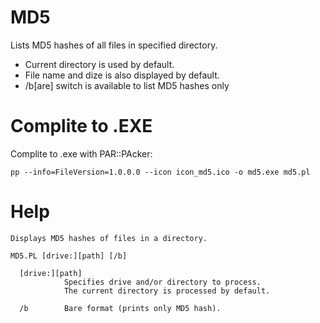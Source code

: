 MD5
===

Lists MD5 hashes of all files in specified directory.

- Current directory is used by default.
- File name and dize is also displayed by default.
- /b[are] switch is available to list MD5 hashes only


Complite to .EXE
================

Complite to .exe with PAR::PAcker:

`pp --info=FileVersion=1.0.0.0 --icon icon_md5.ico -o md5.exe md5.pl`

Help
====

    Displays MD5 hashes of files in a directory.

    MD5.PL [drive:][path] [/b]

      [drive:][path]
                Specifies drive and/or directory to process.
                The current directory is processed by default.

      /b        Bare format (prints only MD5 hash).
